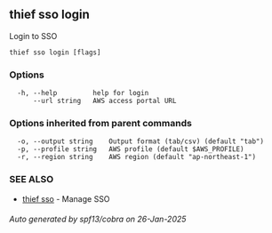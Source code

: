 ## thief sso login

Login to SSO

```
thief sso login [flags]
```

### Options

```
  -h, --help         help for login
      --url string   AWS access portal URL
```

### Options inherited from parent commands

```
  -o, --output string    Output format (tab/csv) (default "tab")
  -p, --profile string   AWS profile (default $AWS_PROFILE)
  -r, --region string    AWS region (default "ap-northeast-1")
```

### SEE ALSO

* [thief sso](thief_sso.md)	 - Manage SSO

###### Auto generated by spf13/cobra on 26-Jan-2025
